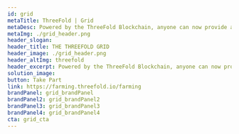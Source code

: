 ```yaml
---
id: grid
metaTitle: ThreeFold | Grid
metaDesc: Powered by the ThreeFold Blockchain, anyone can now provide and utilize cloud capacity without any intermediaries. A new cloud era has arrived, one governed by the people.
metaImg: ./grid_header.png
header_slogan: 
header_title: THE THREEFOLD GRID
header_image: ./grid_header.png
header_altImg: threefold
header_excerpt: Powered by the ThreeFold Blockchain, anyone can now provide and utilize cloud capacity without any intermediaries. A new cloud era has arrived, one governed by the people.
solution_image: 
button: Take Part
link: https://farming.threefold.io/farming
brandPanel: grid_brandPanel
brandPanel2: grid_brandPanel2
brandPanel3: grid_brandPanel3
brandPanel4: grid_brandPanel4
cta: grid_cta
---
```

